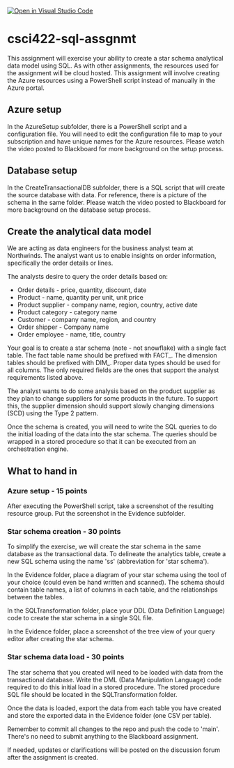 [![Open in Visual Studio Code](https://classroom.github.com/assets/open-in-vscode-718a45dd9cf7e7f842a935f5ebbe5719a5e09af4491e668f4dbf3b35d5cca122.svg)](https://classroom.github.com/online_ide?assignment_repo_id=12613487&assignment_repo_type=AssignmentRepo)
# csci422-sql-assgnmt

This assignment will exercise your ability to create a star schema analytical data model using SQL.  As with other assignments, the resources used for the assignment will be cloud hosted.  This assignment will involve creating the Azure resources using a PowerShell script instead of manually in the Azure portal.

## Azure setup
In the AzureSetup subfolder, there is a PowerShell script and a configuration file.  You will need to edit the configuration file to map to your subscription and have unique names for the Azure resources.  Please watch the video posted to Blackboard for more background on the setup process.

## Database setup
In the CreateTransactionalDB subfolder, there is a SQL script that will create the source database with data.  For reference, there is a picture of the schema in the same folder.  Please watch the video posted to Blackboard for more background on the database setup process.

## Create the analytical data model
We are acting as data engineers for the business analyst team at Northwinds.  The analyst want us to enable insights on order information, specifically the order details or lines.  

The analysts desire to query the order details based on:
- Order details - price, quantity, discount, date
- Product - name, quantity per unit, unit price
- Product supplier - company name, region, country, active date
- Product category - category name
- Customer - company name, region, and country
- Order shipper - Company name
- Order employee - name, title, country

Your goal is to create a star schema (note - not snowflake) with a single fact table.  The fact table name should be prefixed with FACT_.  The dimension tables should be prefixed with DIM_.  Proper data types should be used for all columns.  The only required fields are the ones that support the analyst requirements listed above.

The analyst wants to do some analysis based on the product supplier as they plan to change suppliers for some products in the future.  To support this, the supplier dimension should support slowly changing dimensions (SCD) using the Type 2 pattern.

Once the schema is created, you will need to write the SQL queries to do the initial loading of the data into the star schema.  The queries should be wrapped in a stored procedure so that it can be executed from an orchestration engine.

## What to hand in

### Azure setup - 15 points
After executing the PowerShell script, take a screenshot of the resulting resource group.  Put the screenshot in the Evidence subfolder.

### Star schema creation - 30 points
To simplify the exercise, we will create the star schema in the same database as the transactional data.  To delineate the analytics table, create a new SQL schema using the name 'ss' (abbreviation for 'star schema'). 

In the Evidence folder, place a diagram of your star schema using the tool of your choice (could even be hand written and scanned).  The schema should contain table names, a list of columns in each table, and the relationships between the tables.

In the SQLTransformation folder, place your DDL (Data Definition Language) code to create the star schema in a single SQL file.

In the Evidence folder, place a screenshot of the tree view of your query editor after creating the star schema.

### Star schema data load - 30 points
The star schema that you created will need to be loaded with data from the transactional database.  Write the DML (Data Manipulation Language) code required to do this initial load in a stored procedure.  The stored procedure SQL file should be located in the SQLTransformation folder.

Once the data is loaded, export the data from each table you have created and store the exported data in the Evidence folder (one CSV per table).

Remember to commit all changes to the repo and push the code to 'main'.  There's no need to submit anything to the Blackboard assignment.

If needed, updates or clarifications will be posted on the discussion forum after the assignment is created.